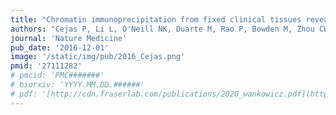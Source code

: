 ```yaml
---
title: "Chromatin immunoprecipitation from fixed clinical tissues reveals tumor-specific enhancer profiles"
authors: "Cejas P, Li L, O'Neill NK, Duarte M, Rao P, Bowden M, Zhou CW, Mendiola M, Burgos E, Feliu J, Moreno-Rubio J, Guadalajara H, Moreno V, García-Olmo D, Bellmunt J, **Mullane SA**, Hirsch M, Sweeney CJ, Richardson A, Liu XS, Brown M, Shivdasani RA, Long HW."
journal: 'Nature Medicine'
pub_date: '2016-12-01'
image: '/static/img/pub/2016_Cejas.png'
pmid: '27111282'
# pmcid: 'PMC#######'
# biorxiv: 'YYYY.MM.DD.######'
# pdf: '[http://cdn.fraserlab.com/publications/2020_wankowicz.pdf](https://www.nature.com/articles/bjc2014633.pdf)'
---
```

